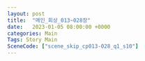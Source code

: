 ```yaml
---
layout: post
title:  "메인_회상_013~028장"
date:   2023-01-05 08:00:00 +0000
categories: Main
Tags: Story Main
SceneCode: ["scene_skip_cp013-028_q1_s10"]
---
```

